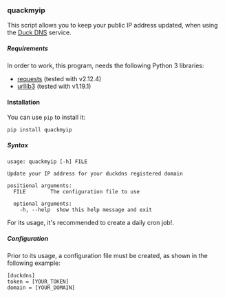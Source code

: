 ### quackmyip

This script allows you to keep your public IP address updated, when using the
[Duck DNS](https://www.duckdns.org/) service.  

##### Requirements
In order to work, this program, needs the following Python 3 libraries:
* [requests](http://docs.python-requests.org/en/master/) (tested with v2.12.4)
* [urllib3](https://urllib3.readthedocs.io/en/latest/)  (tested with v1.19.1)

#### Installation
You can use `pip` to install it:
```
pip install quackmyip
```

##### Syntax
```
usage: quackmyip [-h] FILE

Update your IP address for your duckdns registered domain

positional arguments:
  FILE        The configuration file to use

  optional arguments:
    -h, --help  show this help message and exit

```
For its usage, it's recommended to create a daily cron job!.

##### Configuration
Prior to its usage, a configuration file must be created, as shown in the following example:
```
[duckdns]
token = [YOUR_TOKEN]
domain = [YOUR_DOMAIN]

```

